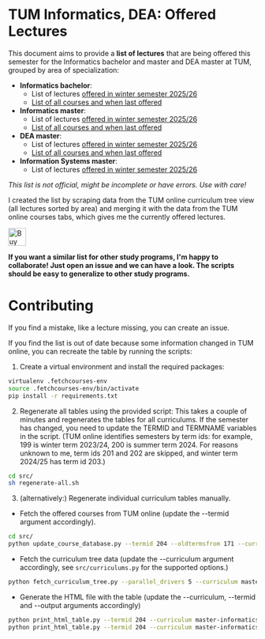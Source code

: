 # TUM Informatics, DEA: Offered Lectures

This document aims to provide a **list of lectures** that are being offered this semester for the Informatics bachelor and master and DEA master at TUM, grouped by area of specialization:

- **Informatics bachelor**:
  - List of lectures [offered in winter semester 2025/26](https://vuenc.github.io/TUM-Master-Informatics-Offered-Lectures/bachelor-informatics-ws25-26.html)
  - [List of all courses and when last offered](https://vuenc.github.io/TUM-Master-Informatics-Offered-Lectures/bachelor-informatics-all.html)
- **Informatics master**:
  - List of lectures [offered in winter semester 2025/26](https://vuenc.github.io/TUM-Master-Informatics-Offered-Lectures/master-informatics-ws25-26.html)
  - [List of all courses and when last offered](https://vuenc.github.io/TUM-Master-Informatics-Offered-Lectures/master-informatics-all.html)
- **DEA master**:
  - List of lectures [offered in winter semester 2025/26](https://vuenc.github.io/TUM-Master-Informatics-Offered-Lectures/dea-ws25-26.html)
  - [List of all courses and when last offered](https://vuenc.github.io/TUM-Master-Informatics-Offered-Lectures/dea-all.html)
- **Information Systems master**:
  - List of lectures [offered in winter semester 2025/26](https://vuenc.github.io/TUM-Master-Informatics-Offered-Lectures/master-information-systems-ws25-26.html)

_This list is not official, might be incomplete or have errors. Use with care!_

I created the list by scraping data from the TUM online curriculum tree view (all lectures sorted by area) and merging it with the data from the TUM online courses tabs, which gives me the currently offered lectures.

<a href='https://ko-fi.com/K3K6135GAH' target='_blank'><img height='36' style='border:0px;height:36px;' src='https://storage.ko-fi.com/cdn/kofi2.png?v=3' border='0' alt='Buy Me a Coffee at ko-fi.com' /></a>

**If you want a similar list for other study programs, I'm happy to collaborate! Just open an issue and we can have a look. The scripts should be easy to generalize to other study programs.**

# Contributing

If you find a mistake, like a lecture missing, you can create an issue.

If you find the list is out of date because some information changed in TUM online, you can recreate the table by running the scripts:

1. Create a virtual environment and install the required packages:

```sh
virtualenv .fetchcourses-env
source .fetchcourses-env/bin/activate
pip install -r requirements.txt
```

2. Regenerate all tables using the provided script: This takes a couple of minutes and regenerates the tables for all curriculums. If the semester has changed, you need to update the TERMID and TERMNAME variables in the script. (TUM online identifies semesters by term ids: for example, 199 is winter term 2023/24, 200 is summer term 2024. For reasons unknown to me, term ids 201 and 202 are skipped, and winter term 2024/25 has term id 203.)

```sh
cd src/
sh regenerate-all.sh
```

3. (alternatively:) Regenerate individual curriculum tables manually.

- Fetch the offered courses from TUM online (update the --termid argument accordingly).

```sh
cd src/
python update_course_database.py --termid 204 --oldtermsfrom 171 --curriculum master-informatics
```

- Fetch the curriculum tree data (update the --curriculum argument accordingly, see `src/curriculums.py` for the supported options.)

```sh
python fetch_curriculum_tree.py --parallel_drivers 5 --curriculum master-informatics
```

- Generate the HTML file with the table (update the --curriculum, --termid and --output arguments accordingly)

```sh
python print_html_table.py --termid 204 --curriculum master-informatics --output "../docs/informatics-ss25.html"
python print_html_table.py --termid 204 --curriculum master-informatics --oldtermsfrom 171 --output ../docs/informatics-all.html
```
